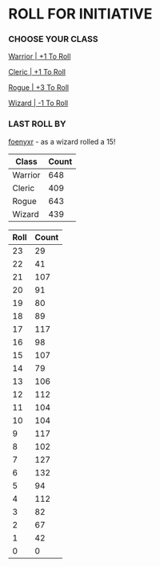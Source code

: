 # ROLL FOR INITIATIVE
### CHOOSE YOUR CLASS

[Warrior | +1 To Roll](https://github.com/benjaminsampica/benjaminsampica/issues/new?title=roll%7Cwarrior&body=Just+click+%27Submit+new+issue%27.)

[Cleric | +1 To Roll](https://github.com/benjaminsampica/benjaminsampica/issues/new?title=roll%7Ccleric&body=Just+click+%27Submit+new+issue%27.)

[Rogue | +3 To Roll](https://github.com/benjaminsampica/benjaminsampica/issues/new?title=roll%7Crogue&body=Just+click+%27Submit+new+issue%27.)

[Wizard | -1 To Roll](https://github.com/benjaminsampica/benjaminsampica/issues/new?title=roll%7Cwizard&body=Just+click+%27Submit+new+issue%27.)
### LAST ROLL BY
[foenyxr](https://www.github.com/foenyxr) - as a wizard rolled a 15!

|Class|Count|
|-|-|
|Warrior|648|
|Cleric|409|
|Rogue|643|
|Wizard|439|

|Roll|Count|
|-|-|
|23|29
|22|41
|21|107
|20|91
|19|80
|18|89
|17|117
|16|98
|15|107
|14|79
|13|106
|12|112
|11|104
|10|104
|9|117
|8|102
|7|127
|6|132
|5|94
|4|112
|3|82
|2|67
|1|42
|0|0
